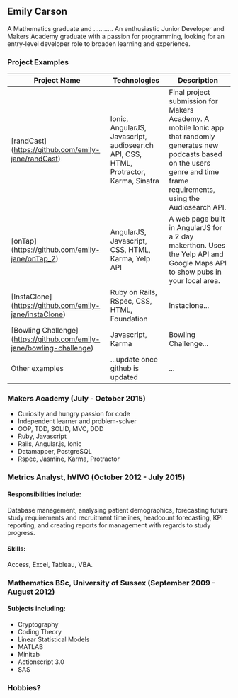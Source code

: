 ## Emily Carson

A Mathematics graduate and ...........
An enthusiastic Junior Developer and Makers Academy graduate with a passion for programming, looking for an entry-level developer role to broaden learning and experience.

### Project Examples

|Project Name | Technologies | Description |
|-------------|-------------|-------------|
| [randCast] (https://github.com/emily-jane/randCast) | Ionic, AngularJS, Javascript, audiosear.ch API, CSS, HTML, Protractor, Karma, Sinatra | Final project submission for Makers Academy. A mobile Ionic app that randomly generates new podcasts based on the users genre and time frame requirements, using the Audiosearch API. |
| [onTap] (https://github.com/emily-jane/onTap_2) | AngularJS, Javascript, CSS, HTML, Karma, Yelp API | A web page built in AngularJS for a 2 day makerthon. Uses the Yelp API and Google Maps API to show pubs in your local area. |
| [InstaClone] (https://github.com/emily-jane/instaClone) | Ruby on Rails, RSpec, CSS, HTML, Foundation | Instaclone... |
| [Bowling Challenge] (https://github.com/emily-jane/bowling-challenge) | Javascript, Karma | Bowling Challenge... |
| Other examples | ...update once github is updated | ... |



### Makers Academy (July - October 2015)

- Curiosity and hungry passion for code
- Independent learner and problem-solver
- OOP, TDD, SOLID, MVC, DDD
- Ruby, Javascript 
- Rails, Angular.js, Ionic
- Datamapper, PostgreSQL
- Rspec, Jasmine, Karma, Protractor

### Metrics Analyst, hVIVO (October 2012 - July 2015)

#### Responsibilities include: 
Database management, analysing patient demographics, forecasting future study requirements and recruitment timelines, headcount forecasting, KPI reporting, and creating reports for management with regards to study progress.
#### Skills: 
Access, Excel, Tableau, VBA.

### Mathematics BSc, University of Sussex (September 2009 - August 2012)

#### Subjects including:
- Cryptography
- Coding Theory
- Linear Statistical Models
- MATLAB
- Minitab
- Actionscript 3.0
- SAS

### Hobbies?
